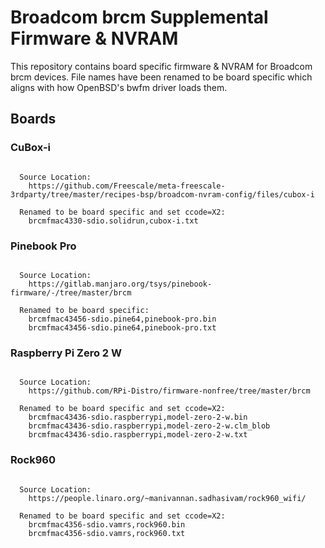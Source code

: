 <!--
title: Broadcom brcm Supplemental Firmware & NVRAM
description: Board specific brcm firmware & NVRAM not found in linux-firmware repo
layout: Doc
-->
# Broadcom brcm Supplemental Firmware & NVRAM

This repository contains board specific firmware & NVRAM for Broadcom brcm devices. File names have been renamed to be board specific which aligns with how OpenBSD's bwfm driver loads them.

## Boards

### CuBox-i
<pre><code>
  Source Location:
    https://github.com/Freescale/meta-freescale-3rdparty/tree/master/recipes-bsp/broadcom-nvram-config/files/cubox-i

  Renamed to be board specific and set ccode=X2:
    brcmfmac4330-sdio.solidrun,cubox-i.txt
</code></pre>

### Pinebook Pro
<pre><code>
  Source Location:
    https://gitlab.manjaro.org/tsys/pinebook-firmware/-/tree/master/brcm

  Renamed to be board specific:
    brcmfmac43456-sdio.pine64,pinebook-pro.bin
    brcmfmac43456-sdio.pine64,pinebook-pro.txt
</code></pre>

### Raspberry Pi Zero 2 W
<pre><code>
  Source Location:
    https://github.com/RPi-Distro/firmware-nonfree/tree/master/brcm

  Renamed to be board specific and set ccode=X2:
    brcmfmac43436-sdio.raspberrypi,model-zero-2-w.bin
    brcmfmac43436-sdio.raspberrypi,model-zero-2-w.clm_blob
    brcmfmac43436-sdio.raspberrypi,model-zero-2-w.txt
</code></pre>

### Rock960
<pre><code>
  Source Location:
    https://people.linaro.org/~manivannan.sadhasivam/rock960_wifi/

  Renamed to be board specific and set ccode=X2:
    brcmfmac4356-sdio.vamrs,rock960.bin
    brcmfmac4356-sdio.vamrs,rock960.txt
</code></pre>
